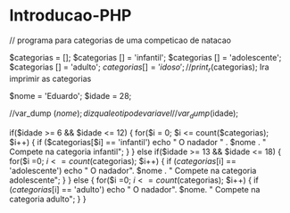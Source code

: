 # Introducao-PHP

// programa para categorias de uma competicao de natacao



 $categorias = [];
 $categorias [] = 'infantil';
 $categorias [] = 'adolescente';
 $categorias [] = 'adulto';
 $categorias [] = 'idoso';
//print_r($categorias); Ira imprimir as categorias

$nome = 'Eduardo';
$idade = 28;

//var_dump ($nome); diz qual e o tipo de variavel
//var_dump ($idade);

if($idade >= 6 && $idade <= 12)
{
    for($i = 0; $i <= count($categorias); $i++)
    { 
        if ($categorias[$i] == 'infantil')
            echo " O nadador " . $nome . " Compete na categoria infantil";            
      }
}
else if($idade >= 13 && $idade <= 18)
{
    for($i =0; $i <= count($categorias); $i++)
    { 
        if ($categorias[$i] == 'adolescente')
            echo " O nadador". $nome . " Compete na categoria adolescente";
      }
}
else
{
    for($i =0; $i <= count($categorias); $i++)
    { 
        if ($categorias[$i] == 'adulto')
            echo " O nadador". $nome. " Compete na categoria adulto";
      }
}
